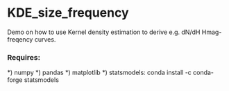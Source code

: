 # KDE_size_frequency

Demo on how to use Kernel density estimation to derive e.g. dN/dH Hmag-freqency curves.

### Requires:
*) numpy 
*) pandas
*) matplotlib 
*) statsmodels: conda install -c conda-forge statsmodels

